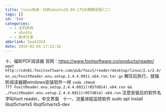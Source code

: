 ```yaml
---
title: linux系统：玩转ubuntu18.04 LTS长期稳定版(二)
tags: []
id: '544'
categories:
  - - 主机系统
    - ubuntu
  - - 技术分享
abbrlink: 5ea41924
date: 2019-02-01 17:22:16
---
```


十、福昕PDF阅读器 官网：https://www.foxitsoftware.cn/products/reader/ `wget http://cdn01.foxitsoftware.com/pub/foxit/reader/desktop/linux/2.x/2.4/en_us/FoxitReader.enu.setup.2.4.4.0911.x64.run.tar.gz` 解压后执行，就福昕阅读器跟windows安装软件一样 `sudo chmod 777 FoxitReader.enu.setup.2.4.4.0911(r057d814).x64.run && ./FoxitReader.enu.setup.2.4.4.0911(r057d814).x64.run` 注意安装后的软件名字叫foxit reader，中文界面   十一、流量进程监控软件 sudo apt install libqt5charts5 libqt5charts5-dev